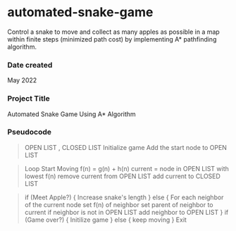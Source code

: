 # automated-snake-game
Control a snake to move and collect as many apples as possible in a map within finite steps (minimized path cost) by implementing A* pathfinding algorithm.

### Date created
May 2022

### Project Title
Automated Snake Game Using A* Algorithm

### Pseudocode
> OPEN LIST , CLOSED LIST
> Initialize game
> Add the start node to OPEN LIST 

> Loop
>   Start Moving
>   f(n) = g(n) + h(n)
>    current = node in OPEN LIST with lowest f(n)
>    remove current from OPEN LIST
>    add current to CLOSED LIST
    
>  if (Meet Apple?)
>  {
>    Increase snake's length 
>  } 
>  else 
>  {
>    For each neighbor of the current node
>    set f(n) of neighbor
>    set parent of neighbor to current
>    if neighbor is not in OPEN LIST
>    add neighbor to OPEN LIST
>  }
>  if (Game over?) 
>  {
>    Initilize game 
>  } 
>  else 
>  {
>    keep moving
>   }
> Exit
